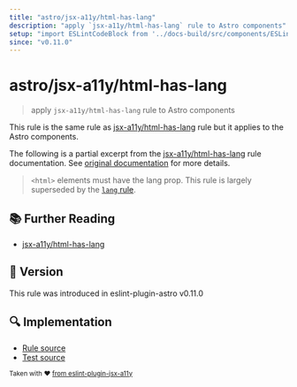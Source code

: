 ```yaml
---
title: "astro/jsx-a11y/html-has-lang"
description: "apply `jsx-a11y/html-has-lang` rule to Astro components"
setup: "import ESLintCodeBlock from '../docs-build/src/components/ESLintCodeBlockWrap.astro'"
since: "v0.11.0"
---
```


# astro/jsx-a11y/html-has-lang

> apply `jsx-a11y/html-has-lang` rule to Astro components

This rule is the same rule as [jsx-a11y/html-has-lang] rule but it applies to the Astro components.

[jsx-a11y/html-has-lang]: https://github.com/jsx-eslint/eslint-plugin-jsx-a11y/tree/HEAD/docs/rules/html-has-lang.md

The following is a partial excerpt from the [jsx-a11y/html-has-lang] rule documentation. See [original documentation][jsx-a11y/html-has-lang] for more details.

> `<html>` elements must have the lang prop. This rule is largely superseded by the [`lang` rule](https://github.com/jsx-eslint/eslint-plugin-jsx-a11y/blob/HEAD/docs/rules/lang.md).

## :books: Further Reading

- [jsx-a11y/html-has-lang]

## :rocket: Version

This rule was introduced in eslint-plugin-astro v0.11.0

## :mag: Implementation

- [Rule source](https://github.com/ota-meshi/eslint-plugin-astro/blob/main/src/rules/jsx-a11y/html-has-lang.ts)
- [Test source](https://github.com/ota-meshi/eslint-plugin-astro/blob/main/tests/src/rules/jsx-a11y/html-has-lang.ts)

<sup>Taken with ❤️ [from eslint-plugin-jsx-a11y](https://github.com/jsx-eslint/eslint-plugin-jsx-a11y/tree/HEAD/docs/rules/html-has-lang.md)</sup>

